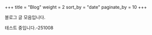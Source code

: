 +++
title = "Blog"
weight = 2
sort_by = "date"
paginate_by = 10
+++

블로그 글 모음입니다.

테스트 중입니다.-251008
